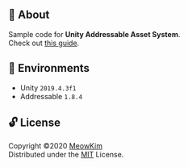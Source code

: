 ## :pencil: About
Sample code for **Unity Addressable Asset System**.  
Check out [this guide](https://gist.github.com/MeowKim/79796c1468872de6bf4b50f0bfb0ed41).  



## :pushpin: Environments
- Unity `2019.4.3f1`
- Addressable `1.8.4`



## :unlock: License
Copyright &copy;2020 [MeowKim](https://github.com/MeowKim)  
Distributed under the [MIT](https://github.com/MeowKim/UnityAddressableAsset_Sample/blob/master/LICENSE) License.  
